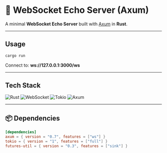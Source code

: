 # 🔗 WebSocket Echo Server (Axum)

A minimal **WebSocket Echo Server** built with [Axum](https://github.com/tokio-rs/axum) in **Rust**.

---

## Usage

```sh
cargo run
```

Connect to: **ws\://127.0.0.1:3000/ws**

---

## Tech Stack

![Rust](https://img.shields.io/badge/Rust-000000?style=for-the-badge&logo=rust&logoColor=white)
![WebSocket](https://img.shields.io/badge/WebSocket-010101?style=for-the-badge&logo=socket.io&logoColor=white)
![Tokio](https://img.shields.io/badge/Tokio-222222?style=for-the-badge&logo=tokio&logoColor=white)
![Axum](https://img.shields.io/badge/Axum-3566E0?style=for-the-badge&logo=rust&logoColor=white)

---

## 📦 Dependencies

```toml
[dependencies]
axum = { version = "0.7", features = ["ws"] }
tokio = { version = "1", features = ["full"] }
futures-util = { version = "0.3", features = ["sink"] }
```
